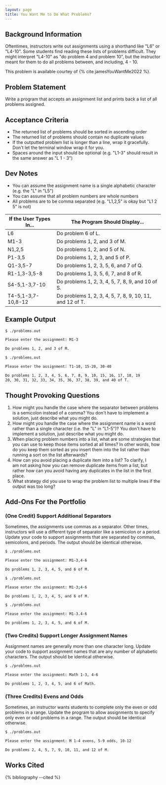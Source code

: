 ```yaml
---
layout: page
title: You Want Me to Do What Problems?
---
```


## Background Information

Oftentimes, instructors write out assignments using a shorthand like "L6" or "L4-10". Some students find reading these lists of problems difficult. They might interpret "L4-10" as "do problem 4 and problem 10", but the instructor meant for them to do all problems between, and including, 4 - 10.

This problem is available courtey of {% cite jamesYouWantMe2022 %}.

## Problem Statement

Write a program that accepts an assignment list and prints back a list of all problems assigned.

## Acceptance Criteria

* The returned list of problems should be sorted in ascending order
* The returned list of problems should contain no duplicate values
* If the outputted problem list is longer than a line, wrap it gracefully. Don't let the terminal window wrap it for you.
* Spaces around the input should be optional (e.g. "L1-3" should result in the same answer as "L 1 - 3")

## Dev Notes

* You can assume the assignment name is a single alphabetic character (e.g. the "L" in "L5")
* You can assume that all problem numbers are whole numbers
* All problems are to be comma separated (e.g. "L1,2,5" is okay but "L1 2 5" is not)

|If the User Types In...|The Program Should Display...|
|---|---|
|L6|Do problem 6 of L.|
|M1-3|Do problems 1, 2, and 3 of M.|
|N1,2,5|Do problems 1, 2, and 5 of N.|
|P1-3,5|Do problems 1, 2, 3, and 5 of P.|
|Q1-3,5-7|Do problems 1, 2, 3, 5, 6, and 7 of Q.|
|R1-1,3-3,5-8|Do problems 1, 3, 5, 6, 7, and 8 of R.|
|S4-5,1-3,7-10|Do problems 1, 2, 3, 4, 5, 7, 8, 9, and 10 of S.|
|T4-5,1-3,7-10,8-12|Do problems 1, 2, 3, 4, 5, 7, 8, 9, 10, 11, and 12 of T.|

## Example Output

```bash
$ ./problems.out

Please enter the assignment: M1-3

Do problems 1, 2, and 3 of M.
```

```bash
$ ./problems.out

Please enter the assignment: T1-10, 15-20, 30-40

Do problems 1, 2, 3, 4, 5, 6, 7, 8, 9, 10, 15, 16, 17, 18, 19
20, 30, 31, 32, 33, 34, 35, 36, 37, 38, 39, and 40 of T.
```

## Thought Provoking Questions

1. How might you handle the case where the separator between problems is a semicolon instead of a comma? You don't have to implement a solution, just describe what you might do.
2. How might you handle the case where the assignment name is a word rather than a single character (i.e. the "L" in "L1-5")? You don't have to implement a solution, just describe what you might do.
3. When placing problem numbers into a list, what are some strategies that you can use to keep those items sorted at all times? In other words, how do you keep them sorted as you insert them into the list rather than running a sort on the list afterwards?
4. How can you avoid placing a duplicate item into a list? To clarify, I am not asking how you can remove duplicate items from a list, but rather how can you avoid having any duplicates in the list in the first place.
5. What strategy did you use to wrap the problem list to multiple lines if the output was too long?

## Add-Ons For the Portfolio

### (One Credit) Support Additional Separators

Sometimes, the assignments use commas as a separator. Other times, instructors will use a different type of separator like a semicolon or a period. Update your code to support assignments that are separated by commas, semicolons, and periods. The output should be identical otherwise.

```bash
$ ./problems.out

Please enter the assignment: M1-3,4-6

Do problems 1, 2, 3, 4, 5, and 6 of M.
```

```bash
$ ./problems.out

Please enter the assignment: M1-3;4-6

Do problems 1, 2, 3, 4, 5, and 6 of M.
```

```bash
$ ./problems.out

Please enter the assignment: M1-3.4-6

Do problems 1, 2, 3, 4, 5, and 6 of M.
```

### (Two Credits) Support Longer Assignment Names

Assignment names are generally more than one character long. Update your code to support assignment names that are any number of alphabetic characters. The output should be identical otherwise.

```bash
$ ./problems.out

Please enter the assignment: Math 1-3, 4-6

Do problems 1, 2, 3, 4, 5, and 6 of Math.
```

### (Three Credits) Evens and Odds

Sometimes, an instructor wants students to complete only the even or odd problems in a range. Update the program to allow assignments to specify only even or odd problems in a range. The output should be identical otherwise.

```bash
$ ./problems.out

Please enter the assignment: M 1-4 evens, 5-9 odds, 10-12

Do problems 2, 4, 5, 7, 9, 10, 11, and 12 of M.
```

## Works Cited

{% bibliography --cited %}
